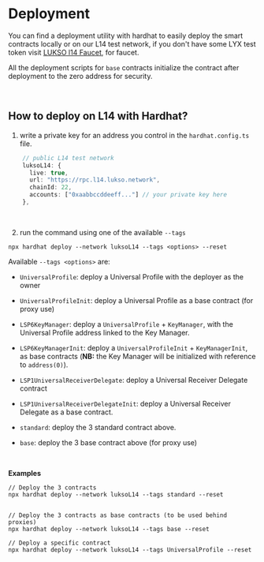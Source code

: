
# Deployment

You can find a deployment utility with hardhat to easily deploy the smart contracts locally or on our L14 test network,
if you don't have some LYX test token visit [LUKSO l14 Faucet](http://faucet.l14.lukso.network/), for faucet.

All the deployment scripts for `base` contracts initialize the contract after deployment to the zero address for security.

&nbsp;
## How to deploy on L14 with Hardhat?

1. write a private key for an address you control in the `hardhat.config.ts` file.

```ts
    // public L14 test network
    luksoL14: {
      live: true,
      url: "https://rpc.l14.lukso.network",
      chainId: 22,
      accounts: ["0xaabbccddeeff..."] // your private key here
    },
```

&nbsp;

2. run the command using one of the available `--tags`

```
npx hardhat deploy --network luksoL14 --tags <options> --reset
```

Available `--tags <options>` are:

- `UniversalProfile`: deploy a Universal Profile with the deployer as the owner

- `UniversalProfileInit`: deploy a Universal Profile as a base contract (for proxy use)

- `LSP6KeyManager`: deploy a `UniversalProfile` + `KeyManager`, with the Universal Profile address linked to the Key Manager.     

- `LSP6KeyManagerInit`: deploy a `UniversalProfileInit` + `KeyManagerInit`, as base contracts (**NB:** the Key Manager will be initialized with reference to `address(0)`).   

- `LSP1UniversalReceiverDelegate`: deploy a Universal Receiver Delegate contract

- `LSP1UniversalReceiverDelegateInit`: deploy a Universal Receiver Delegate as a base contract.

- `standard`: deploy the 3 standard contract above.

- `base`: deploy the 3 base contract above (for proxy use)

&nbsp;

**Examples**

```
// Deploy the 3 contracts
npx hardhat deploy --network luksoL14 --tags standard --reset


// Deploy the 3 contracts as base contracts (to be used behind proxies)
npx hardhat deploy --network luksoL14 --tags base --reset

// Deploy a specific contract
npx hardhat deploy --network luksoL14 --tags UniversalProfile --reset
```
